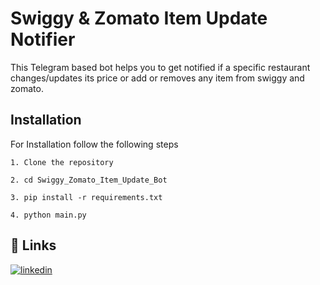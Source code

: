 
# Swiggy & Zomato Item Update Notifier

This Telegram based bot helps you to get notified if a specific restaurant changes/updates its price or add or removes any item from swiggy and zomato.

## Installation


For Installation follow the following steps

`1. Clone the repository`

`2. cd Swiggy_Zomato_Item_Update_Bot`

`3. pip install -r requirements.txt`

`4. python main.py`
    
## 🔗 Links

[![linkedin](https://img.shields.io/badge/linkedin-0A66C2?style=for-the-badge&logo=linkedin&logoColor=white)](https://www.linkedin.com/in/swapnilsingh99)

  
